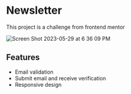 # Newsletter
This project is a challenge from frontend mentor

![Screen Shot 2023-05-29 at 6 36 09 PM](https://github.com/j4yyyeth/newsletter/assets/113713677/73dbceeb-e02b-4de9-9b26-4cc77b13804a)

## Features
- Email validation
- Submit email and receive verification
- Responsive design
